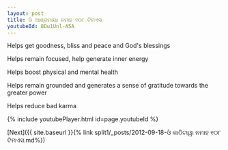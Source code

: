 ```yaml
---
layout: post
title: ଓଁ ଆଶ୍ରମାୟା ନମାହ ୧୦୮ ଟିମଏସ
youtubeId: 8Du1Unl-A5A
---
```

 
 
Helps get goodness, bliss and peace and God's blessings
 
Helps remain focused, help generate inner energy 
 
Helps boost physical and mental health 
 
Helps remain grounded and generates a sense of gratitude towards the greater power 
 
Helps reduce bad karma
 
 
 
 


{% include youtubePlayer.html id=page.youtubeId %}
 
[Next]({{ site.baseurl }}{% link  split1/_posts/2012-09-18-ଓଁ କାଠିଟାୱା ନମାହ ୧୦୮ ଟିମଏସ.md%})
 
